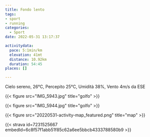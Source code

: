 ```yaml
---
title: Fondo lento
tags:
- sport
- running
categories: 
  - Sport
date: 2022-05-31 13:17:37

activitydata:
  pace: 5:1min/km
  elevation: 41mt
  distance: 10.92km
  duration: 54:45
places: []

---
```


Cielo sereno, 26°C, Percepito 25°C, Umidità 38%, Vento 4m/s da ESE

{{< figure src="IMG_5943.jpg" title="golfo" >}}
<!--more-->

{{< figure src="IMG_5944.jpg" title="golfo" >}}

{{<  figure src="20220531-activity-map_featured.png" title="map" >}}

{{< strava id=7231525667 embedId=6c8f57f1abb51f85c62a6ee5bbcb4333788580b9 >}}
